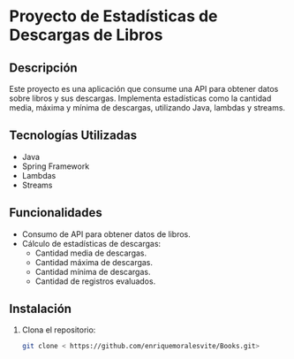 # Proyecto de Estadísticas de Descargas de Libros

## Descripción
Este proyecto es una aplicación que consume una API para obtener datos sobre libros y sus descargas. Implementa estadísticas como la cantidad media, máxima y mínima de descargas, utilizando Java, lambdas y streams.

## Tecnologías Utilizadas
- Java
- Spring Framework
- Lambdas
- Streams

## Funcionalidades
- Consumo de API para obtener datos de libros.
- Cálculo de estadísticas de descargas:
  - Cantidad media de descargas.
  - Cantidad máxima de descargas.
  - Cantidad mínima de descargas.
  - Cantidad de registros evaluados.

## Instalación
1. Clona el repositorio:
   ```bash
   git clone < https://github.com/enriquemoralesvite/Books.git>
